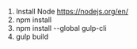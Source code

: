 

1. Install Node https://nodejs.org/en/
1. npm install 
1. npm install --global gulp-cli
1. gulp build